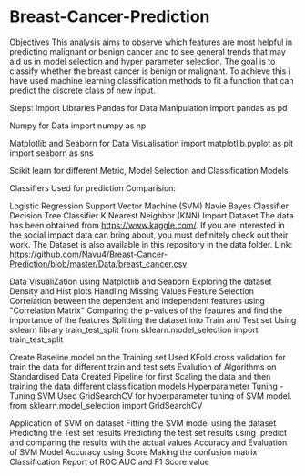 # Breast-Cancer-Prediction
Objectives
This analysis aims to observe which features are most helpful in predicting malignant or benign cancer and to see general trends that may aid us in model selection and hyper parameter selection. The goal is to classify whether the breast cancer is benign or malignant. To achieve this i have used machine learning classification methods to fit a function that can predict the discrete class of new input.

Steps:
Import Libraries
Pandas for Data Manipulation import pandas as pd

Numpy for Data import numpy as np

Matplotlib and Seaborn for Data Visualisation import matplotlib.pyplot as plt import seaborn as sns

Scikit learn for different Metric, Model Selection and Classification Models

Classifiers Used for prediction Comparision:

Logistic Regression
Support Vector Machine (SVM)
Navie Bayes Classifier
Decision Tree Classifier
K Nearest Neighbor (KNN)
Import Dataset
The data has been obtained from https://www.kaggle.com/. If you are interested in the social impact data can bring about, you must definitely check out their work. The Dataset is also available in this repository in the data folder. Link: https://github.com/Navu4/Breast-Cancer-Prediction/blob/master/Data/breast_cancer.csv

Data VisualiZation using Matplotlib and Seaborn
Exploring the dataset
Density and Hist plots
Handling Missing Values
Feature Selection
Correlation between the dependent and independent features using "Correlation Matrix"
Comparing the p-values of the features and find the importance of the features
Splitting the dataset into Train and Test set
Using sklearn library train_test_split
from sklearn.model_selection import train_test_split

Create Baseline model on the Training set
Used KFold cross validation for train the data for different train and test sets
Evalution of Algorithms on Standardised Data
Created Pipeline for first Scaling the data and then training the data different classification models
Hyperparameter Tuning - Tuning SVM
Used GridSearchCV for hyperparameter tuning of SVM model.
from sklearn.model_selection import GridSearchCV

Application of SVM on dataset
Fitting the SVM model using the dataset
Predicting the Test set results
Predicting the test set results using .predict and comparing the results with the actual values
Accuracy and Evaluation of SVM Model
Accuracy using Score
Making the confusion matrix
Classification Report of ROC AUC and F1 Score value
